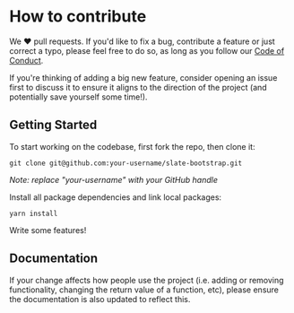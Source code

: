 # How to contribute

We ❤️ pull requests. If you'd like to fix a bug, contribute a feature or just correct a typo, please feel free to do so, as long as you follow our [Code of Conduct](https://github.com/Shopify/skeleton-theme/blob/master/CODE_OF_CONDUCT.md).

If you're thinking of adding a big new feature, consider opening an issue first to discuss it to ensure it aligns to the direction of the project (and potentially save yourself some time!).

## Getting Started

To start working on the codebase, first fork the repo, then clone it:

```
git clone git@github.com:your-username/slate-bootstrap.git
```

_Note: replace "your-username" with your GitHub handle_

Install all package dependencies and link local packages:

```
yarn install
```

Write some features!

## Documentation

If your change affects how people use the project (i.e. adding or removing
functionality, changing the return value of a function, etc),
please ensure the documentation is also updated to
reflect this.
